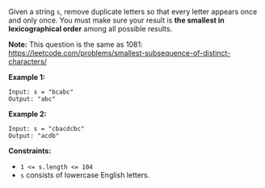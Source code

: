 Given a string `s`, remove duplicate letters so that every letter appears once
and only once. You must make sure your result is **the smallest in
lexicographical order** among all possible results.

**Note:** This question is the same as 1081:
<https://leetcode.com/problems/smallest-subsequence-of-distinct-characters/>



**Example 1:**

    
    
    Input: s = "bcabc"
    Output: "abc"
    

**Example 2:**

    
    
    Input: s = "cbacdcbc"
    Output: "acdb"
    



**Constraints:**

  * `1 <= s.length <= 104`
  * `s` consists of lowercase English letters.

